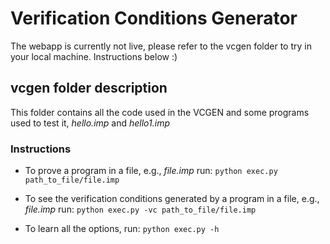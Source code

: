 # Verification Conditions Generator

The webapp is currently not live, please refer to the vcgen folder to try in your local machine. Instructions below :)

## vcgen folder description

This folder contains all the code used in the VCGEN and some programs used to test it, *hello.imp* and *hello1.imp*

### Instructions

- To prove a program in a file, e.g., *file.imp* run:
					```
					python exec.py path_to_file/file.imp
					```

- To see the verification conditions generated by a program in a file, e.g., *file.imp* run:
					```
					python exec.py -vc path_to_file/file.imp
					```

- To learn all the options, run:
					```
					python exec.py -h
					```
